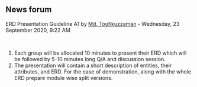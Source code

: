 <h2>News forum</h2><a href="https://moodle.cse.buet.ac.bd/user/view.php?id=1882&course=483"></a>
ERD Presentation Guideline A1
by <a href="https://moodle.cse.buet.ac.bd/user/view.php?id=1882&course=483">Md. Toufikuzzaman</a> - Wednesday, 23 September 2020, 9:22 AM


 

<ol><li>Each group will be allocated 10 minutes to present their ERD which will be followed by 5-10 minutes long Q/A and discussion session. </li><li>The presentation will contain a short description of entities, their attributes, and ERD. For the ease of demonstration, along with the whole ERD prepare module wise split versions.</li></ol>






